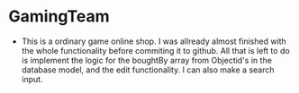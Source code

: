 # GamingTeam 
- This is a ordinary game online shop.
I was allready almost finished with the whole functionality before commiting it to github. All that is left to do is implement the logic for the boughtBy array from Objectid's in the database model, and the edit functionality.
I can also make a search input.
